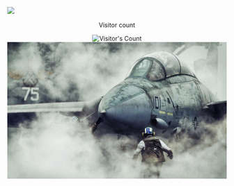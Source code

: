 ![](https://komarev.com/ghpvc/?username=mNeutronyx&color=blue)
<div align="center"> 
  <p>Visitor count</p>
  <img src="https://profile-counter.glitch.me/{ImNeutronyx}/count.svg" alt="Visitor's Count" />
</div>
<img src="https://github.com/ImNeutronyx/ImNeutronyx/blob/main/f14%20on%20deck.jpg" alt="f14 on deck.png">
